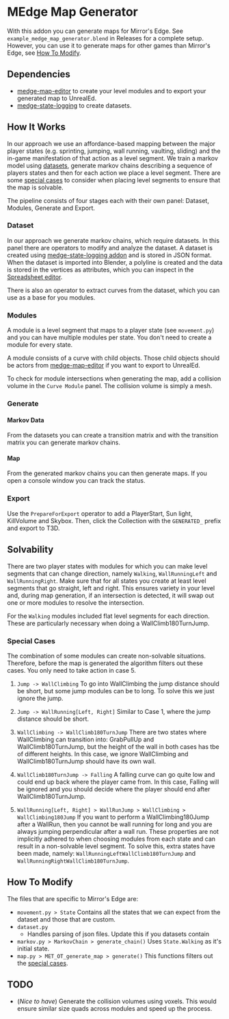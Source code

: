 # MEdge Map Generator

With this addon you can generate maps for Mirror's Edge. See `example_medge_map_generator.blend` in Releases for a complete setup. However, you can use it to generate maps for other games than Mirror's Edge, see [How To Modify](#how-to-modify).

## Dependencies

 - [medge-map-editor](https://github.com/medge-tools/medge-map-editor) to create your level modules and to export your generated map to UnrealEd.
 - [medge-state-logging](https://github.com/medge-tools/medge-state-logging) to create datasets.

## How It Works

In our approach we use an affordance-based mapping between the major player states (e.g. sprinting, jumping, wall running, vaulting, sliding) and the in-game manifestation of that action as a level segment. We train a markov model using [datasets](#dataset), generate markov chains describing a sequence of players states and then for each action we place a level segment. There are some [special cases](#special-cases) to consider when placing level segments to ensure that the map is solvable.

The pipeline consists of four stages each with their own panel: Dataset, Modules, Generate and Export.

### Dataset

In our approach we generate markov chains, which require datasets. In this panel there are operators to modify and analyze the dataset. A dataset is created using [medge-state-logging addon](https://github.com/medge-tools/medge-state-logging) and is stored in JSON format. When the dataset is imported into Blender, a polyline is created and the data is stored in the vertices as attributes, which you can inspect in the [Spreadsheet editor](https://docs.blender.org/manual/en/latest/editors/spreadsheet.html).

There is also an operator to extract curves from the dataset, which you can use as a base for you modules.

### Modules

A module is a level segment that maps to a player state (see `movement.py`) and you can have multiple modules per state. You don't need to create a module for every state. 

A module consists of a curve with child objects. Those child objects should be actors from [medge-map-editor](https://github.com/medge-tools/medge-map-editor) if you want to export to UnrealEd.

To check for module intersections when generating the map, add a collision volume in the `Curve Module` panel. The collision volume is simply a mesh. 

### Generate 

#### Markov Data

From the datasets you can create a transition matrix and with the transition matrix you can generate markov chains.

#### Map

From the generated markov chains you can then generate maps. If you open a console window you can track the status.

### Export

Use the `PrepareForExport` operator to add a PlayerStart, Sun light, KillVolume and Skybox. Then, click the Collection with the `GENERATED_` prefix and export to T3D.

## Solvability

There are two player states with modules for which you can make level segments that can change direction, namely `Walking`, `WallRunningLeft` and `WallRunningRight`. Make sure that for all states you create at least level segments that go straight, left and right. This ensures variety in your level and, during map generation, if an intersection is detected, it will swap out one or more modules to resolve the intersection. 

For the `Walking` modules included flat level segments for each direction. These are particularly necessary when doing a WallClimb180TurnJump.

### Special Cases

The combination of some modules can create non-solvable situations. Therefore, before the map is generated the algorithm filters out these cases. You only need to take action in case 5.

1. `Jump -> WallClimbing` To go into WallClimbing the jump distance should be short, but some jump modules can be to long. To solve this we just ignore the jump.

2. `Jump -> WallRunning[Left, Right]` Similar to Case 1, where the jump distance should be short.

3. `WallClimbing -> WallClimb180TurnJump` There are two states where WallClimbing can transition into: GrabPullUp and WallClimb180TurnJump, but the height of the wall in both cases has tbe of different heights. In this case, we ignore WallClimbing and WallClimb180TurnJump should have its own wall.

4. `WallClimb180TurnJump -> Falling` A falling curve can go quite low and could end up back where the player came from. In this case, Falling will be ignored and you should decide where the player should end after WallClimb180TurnJump.

5. `WallRunning[Left, Right] > WallRunJump > WallClimbing > WallClimbing180Jump` If you want to perform a WallClimbing180Jump after a WallRun, then you cannot be wall running for long and you are always jumping perpendicular after a wall run. These properties are not implicitly adhered to when choosing modules from each state and can result in a non-solvable level segment. To solve this, extra states have been made, namely: `WallRunningLeftWallClimb180TurnJump` and `WallRunningRightWallClimb180TurnJump`.

## How To Modify

The files that are specific to Mirror's Edge are:

- `movement.py > State` Contains all the states that we can expect from the dataset and those that are custom. 
- `dataset.py` 
    - Handles parsing of json files. Update this if you datasets contain 
- `markov.py > MarkovChain > generate_chain()` Uses `State.Walking` as it's initial state.
- `map.py > MET_OT_generate_map > generate()` This functions filters out the [special cases](#special-cases).

## TODO

- (*Nice to have*) Generate the collision volumes using voxels. This would ensure similar size quads across modules and speed up the process.
